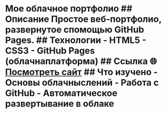 # Мое облачное портфолио ## Описание Простое веб-портфолио, развернутое спомощью GitHub Pages. ## Технологии - HTML5 - CSS3 - GitHub Pages (облачнаплатформа) ## Ссылка 🌐 [Посмотреть сайт](https://[magzhanmoldahan].github.io/my-cloud-portfolio/) ## Что изучено - Основы облачныслений - Работа с GitHub - Автоматическое развертывание в облаке
